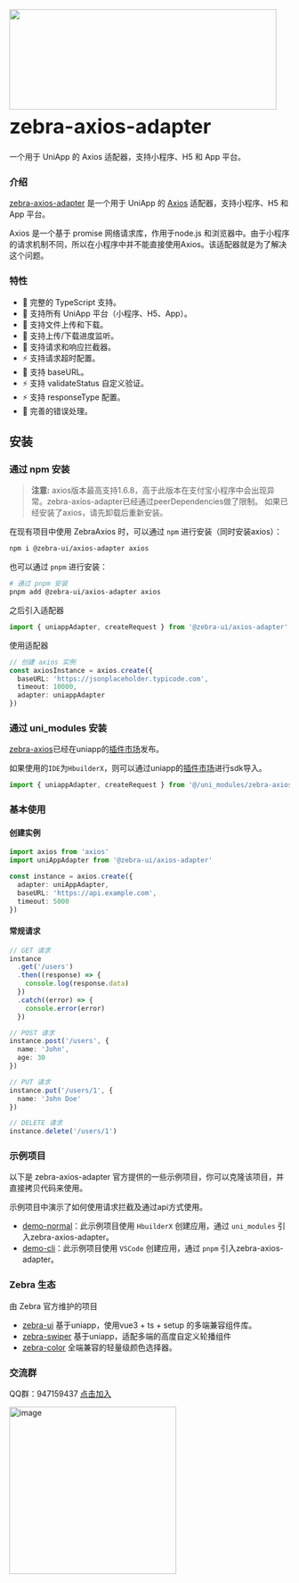 <div class="zebra-doc-card">
  <div class="zebra-doc-intro">
    <img class="zebra-doc-intro__logo" style="width: 480px; height: 180px;" src="https://assets-1256020106.file.myqcloud.com/zebra-axios/axios-to-uniapp.svg">
    <h2 style="margin: 0; font-size: 36px; line-height: 60px;">zebra-axios-adapter</h2>
    <p>一个用于 UniApp 的 Axios 适配器，支持小程序、H5 和 App 平台。</p>
  </div>
</div>

### 介绍

[zebra-axios-adapter](https://axios.zebraui.com/) 是一个用于 UniApp 的 [Axios](https://axios-http.com/) 适配器，支持小程序、H5 和 App 平台。

Axios 是一个基于 promise 网络请求库，作用于node.js 和浏览器中。由于小程序的请求机制不同，所以在小程序中并不能直接使用Axios。该适配器就是为了解决这个问题。

### 特性

- 💪 完整的 TypeScript 支持。
- 🔨 支持所有 UniApp 平台（小程序、H5、App）。
- 🎨 支持文件上传和下载。
- 🚀 支持上传/下载进度监听。
- 🍭 支持请求和响应拦截器。
- ⚡️ 支持请求超时配置。
- 🍭 支持 baseURL。
- ⚡️ 支持 validateStatus 自定义验证。
- ⚡️ 支持 responseType 配置。
- 📖 完善的错误处理。

## 安装

### 通过 npm 安装


> **注意:** axios版本最高支持1.6.8，高于此版本在支付宝小程序中会出现异常。zebra-axios-adapter已经通过peerDependencies做了限制。
如果已经安装了axios，请先卸载后重新安装。


在现有项目中使用 ZebraAxios 时，可以通过 `npm` 进行安装（同时安装axios）：

```bash
npm i @zebra-ui/axios-adapter axios
```

也可以通过 `pnpm` 进行安装：

```bash
# 通过 pnpm 安装
pnpm add @zebra-ui/axios-adapter axios
```

之后引入适配器

```ts
import { uniappAdapter, createRequest } from '@zebra-ui/axios-adapter'
```

使用适配器

```ts
// 创建 axios 实例
const axiosInstance = axios.create({
  baseURL: 'https://jsonplaceholder.typicode.com',
  timeout: 10000,
  adapter: uniappAdapter
})
```

### 通过 uni_modules 安装

[zebra-axios](https://ext.dcloud.net.cn/plugin?id=17407)已经在uniapp的[插件市场](https://ext.dcloud.net.cn/plugin?id=17407)发布。

如果使用的`IDE`为`HbuilderX`，则可以通过uniapp的[插件市场](https://ext.dcloud.net.cn/plugin?id=17407)进行sdk导入。

```ts
import { uniappAdapter, createRequest } from '@/uni_modules/zebra-axios-adapter'
```

### 基本使用

#### 创建实例

```typescript
import axios from 'axios'
import uniAppAdapter from '@zebra-ui/axios-adapter'

const instance = axios.create({
  adapter: uniAppAdapter,
  baseURL: 'https://api.example.com',
  timeout: 5000
})
```

#### 常规请求

```typescript
// GET 请求
instance
  .get('/users')
  .then((response) => {
    console.log(response.data)
  })
  .catch((error) => {
    console.error(error)
  })

// POST 请求
instance.post('/users', {
  name: 'John',
  age: 30
})

// PUT 请求
instance.put('/users/1', {
  name: 'John Doe'
})

// DELETE 请求
instance.delete('/users/1')
```

### 示例项目

以下是 zebra-axios-adapter 官方提供的一些示例项目，你可以克隆该项目，并直接拷贝代码来使用。

示例项目中演示了如何使用请求拦截及通过api方式使用。

- [demo-normal](https://github.com/zebra-ui/zebra-axios-adapter/tree/master/example/v3-normal)：此示例项目使用 `HbuilderX` 创建应用，通过 `uni_modules` 引入zebra-axios-adapter。
- [demo-cli](https://github.com/zebra-ui/zebra-axios-adapter/tree/master/example/v3-cli)：此示例项目使用 `VSCode` 创建应用，通过 `pnpm` 引入zebra-axios-adapter。

### Zebra 生态

由 Zebra 官方维护的项目

- [zebra-ui](https://zebraui.com/) 基于uniapp，使用vue3 + ts + setup 的多端兼容组件库。
- [zebra-swiper](https://swiper.zebraui.com/) 基于uniapp，适配多端的高度自定义轮播组件
- [zebra-color](https://color.zebraui.com/) 全端兼容的轻量级颜色选择器。

### 交流群

QQ群：947159437 [点击加入](http://qm.qq.com/cgi-bin/qm/qr?_wv=1027&k=j0ofK9kA3Um4GXM3mdu0SNFUCOPTapGK&authKey=C%2Fr2jznrkjfCNen37FXpfR30fXpz2piJVCHkDTLHepAoq5OtZxtKXHJc%2BCZ77qFF&noverify=0&group_code=947159437)

<img alt="image" src="https://assets-1256020106.file.myqcloud.com/zebra-ui/source/zebra-qq-code.jpg" style="width:300px" />


